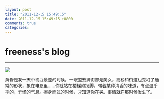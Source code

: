 ```yaml
---
layout: post
title: "2011-12-15 15:49:15"
date: 2011-12-15 15:49:15 +0800
comments: true
categories: 
---
```


# freeness's blog

----------

![](http://okqmqrbgo.bkt.clouddn.com/201112151549151.jpg)

>
黄昏是我一天中视力最差的时候，一眼望去满街都是美女，高楼和街道也变幻了通常的形状，象在电影里……你就站在楼梯的拐脚，带着某种清香的味道，有点湿乎乎的，奇怪的气息。擦身而过的时候，才知道你在哭。事情就在那时候发生了。